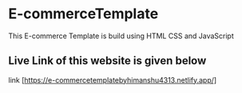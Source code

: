 # E-commerceTemplate
This E-commerce Template is build using HTML CSS and JavaScript

## Live Link of this website is given below 
link [https://e-commercetemplatebyhimanshu4313.netlify.app/]